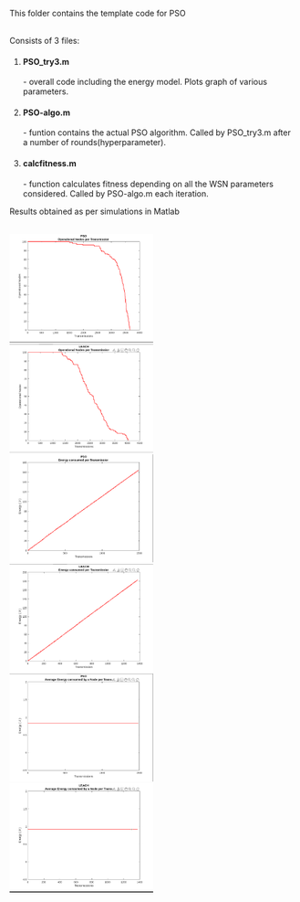 This folder contains the template code for PSO 
<br>
<br>

Consists of 3 files:
  1. <h4>PSO_try3.m</h4> - overall code including the energy model. Plots graph of various parameters.
  2. <h4>PSO-algo.m</h4> - funtion contains the actual PSO algorithm. Called by PSO_try3.m after a number of rounds(hyperparameter).
  3. <h4>calcfitness.m</h4> - function calculates fitness depending on all the WSN parameters considered. Called by PSO-algo.m each iteration.
Results obtained as per simulations in Matlab
<br>
<br>

<img src="images/PSO-nodes.png" width="50%"/>
<img src="images/Leach-nodes.png" width="50%"/>
<br>

<img src="images/PSO-energy.png" width="50%"/>
<img src="images/Leach-energy.png" width="50%"/>
<br>

<img src="images/PSO-avgE.png" width="50%"/>
<img src="images/Leach-avgE.png" width="50%"/>
<br>
